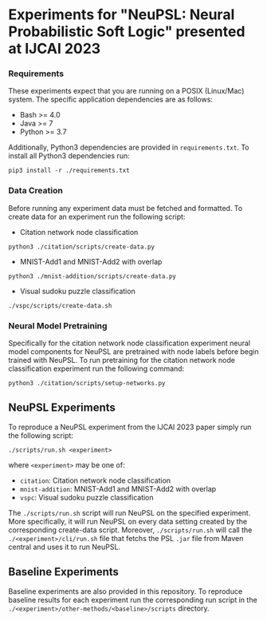 # Experiments for "NeuPSL: Neural Probabilistic Soft Logic" presented at IJCAI 2023

### Requirements
These experiments expect that you are running on a POSIX (Linux/Mac) system.
The specific application dependencies are as follows:
 - Bash >= 4.0
 - Java >= 7
 - Python >= 3.7

Additionally, Python3 dependencies are provided in `requirements.txt`. To install all Python3 dependencies run:
```
pip3 install -r ./requirements.txt
```

### Data Creation
Before running any experiment data must be fetched and formatted.
To create data for an experiment run the following script:
 - Citation network node classification
 ```
 python3 ./citation/scripts/create-data.py
 ```
 - MNIST-Add1 and MNIST-Add2 with overlap
 ```
 python3 ./mnist-addition/scripts/create-data.py
 ```
 - Visual sudoku puzzle classification
 ```
 ./vspc/scripts/create-data.sh
 ```

### Neural Model Pretraining
Specifically for the citation network node classification experiment neural model components for NeuPSL are pretrained with node labels before begin trained with NeuPSL.
To run pretraining for the citation network node classification experiment run the following command:
```
python3 ./citation/scripts/setup-networks.py
```

## NeuPSL Experiments
To reproduce a NeuPSL experiment from the IJCAI 2023 paper simply run the following script:
```
./scripts/run.sh <experiment>
```
where `<experiment>` may be one of:
 - `citation`: Citation network node classification
 - `mnist-addition`: MNIST-Add1 and MNIST-Add2 with overlap
 - `vspc`: Visual sudoku puzzle classification

The `./scripts/run.sh` script will run NeuPSL on the specified experiment. 
More specifically, it will run NeuPSL on every data setting created by the corresponding create-data script.
Moreover, `./scripts/run.sh` will call the `./<experiment>/cli/run.sh` file that fetchs the PSL `.jar` file from Maven central and uses it to run NeuPSL. 


## Baseline Experiments
Baseline experiments are also provided in this repository. 
To reproduce baseline results for each experiment run the corresponding run script in the `./<experiment>/other-methods/<baseline>/scripts` directory.

